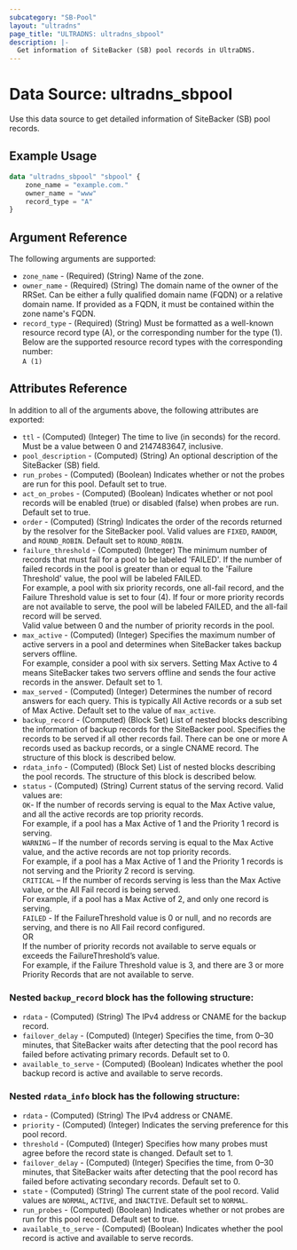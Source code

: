 ```yaml
---
subcategory: "SB-Pool"
layout: "ultradns"
page_title: "ULTRADNS: ultradns_sbpool"
description: |-
  Get information of SiteBacker (SB) pool records in UltraDNS.
---
```


# Data Source: ultradns_sbpool

Use this data source to get detailed information of SiteBacker (SB) pool records.

## Example Usage

```terraform
data "ultradns_sbpool" "sbpool" {
    zone_name = "example.com."
    owner_name = "www"
    record_type = "A"
}
```


## Argument Reference

The following arguments are supported:

* `zone_name` - (Required) (String) Name of the zone.
* `owner_name` - (Required) (String) The domain name of the owner of the RRSet. Can be either a fully qualified domain name (FQDN) or a relative domain name. If provided as a FQDN, it must be contained within the zone name's FQDN.
* `record_type` - (Required) (String) Must be formatted as a well-known resource record type (A), or the corresponding number for the type (1).<br/>
Below are the supported resource record types with the corresponding number:<br/>
`A (1)`


## Attributes Reference

In addition to all of the arguments above, the following attributes are exported:

* `ttl` - (Computed) (Integer) The time to live (in seconds) for the record. Must be a value between 0 and 2147483647, inclusive.
* `pool_description` - (Computed) (String) An optional description of the SiteBacker (SB) field.
* `run_probes` - (Computed) (Boolean) Indicates whether or not the probes are run for this pool. Default set to true.
* `act_on_probes` - (Computed) (Boolean) Indicates whether or not pool records will be enabled (true) or disabled (false) when probes are run. Default set to true.
* `order` - (Computed) (String) Indicates the order of the records returned by the resolver for the SiteBacker pool. Valid values are `FIXED`, `RANDOM`, and `ROUND_ROBIN`. Default set to `ROUND_ROBIN`.
* `failure_threshold` - (Computed) (Integer) The minimum number of records that must fail for a pool to be labeled 'FAILED'. If the number of failed records in the pool is greater than or equal to the 'Failure Threshold' value, the pool will be labeled FAILED.<br/>
For example, a pool with six priority records, one all-fail record, and the Failure Threshold value is set to four (4). If four or more priority records are not available to serve, the pool will be labeled FAILED, and the all-fail record will be served.<br/>
Valid value between 0 and the number of priority records in the pool.
* `max_active` - (Computed) (Integer) Specifies the maximum number of active servers in a pool and determines when SiteBacker takes backup servers offline.<br/>
For example, consider a pool with six servers. Setting Max Active to 4 means SiteBacker takes two servers offline and sends the four active records in the answer. Default set to 1.
* `max_served` - (Computed) (Integer) Determines the number of record answers for each query. This is typically All Active records or a sub set of Max Active. Default set to the value of `max_active`.
* `backup_record` - (Computed) (Block Set) List of nested blocks describing the information of backup records for the SiteBacker pool. Specifies the records to be served if all other records fail. There can be one or more A records used as backup records, or a single CNAME record. The structure of this block is described below.
* `rdata_info` - (Computed) (Block Set) List of nested blocks describing the pool records. The structure of this block is described below.
* `status` - (Computed) (String)  Current status of the serving record. Valid values are:</br>
`OK`- If the number of records serving is equal to the Max Active value, and all the active records are top priority records.</br>
For example, if a pool has a Max Active of 1 and the Priority 1 record is serving.</br>
`WARNING` – If the number of records serving is equal to the Max Active value, and the active records are not top priority records.</br>
For example, if a pool has a Max Active of 1 and the Priority 1 records is not serving and the Priority 2 record is serving.</br>
`CRITICAL` – If the number of records serving is less than the Max Active value, or the All Fail record is being served.</br>
For example, if a pool has a Max Active of 2, and only one record is serving.</br>
`FAILED` - If the FailureThreshold value is 0 or null, and no records are serving, and there is no All Fail record configured.</br>OR</br>If the number of priority records not available to serve equals or exceeds the FailureThreshold’s value.</br>
For example, if the Failure Threshold value is 3, and there are 3 or more Priority Records that are not available to serve.

### Nested `backup_record` block has the following structure:

* `rdata` - (Computed) (String) The IPv4 address or CNAME for the backup record.
* `failover_delay` - (Computed) (Integer) Specifies the time, from 0–30 minutes, that SiteBacker waits after detecting that the pool record has failed before activating primary records. Default set to 0.
* `available_to_serve` - (Computed) (Boolean) Indicates whether the pool backup record is active and available to serve records.

### Nested `rdata_info` block has the following structure:

* `rdata` - (Computed) (String) The IPv4 address or CNAME.
* `priority` - (Computed) (Integer) Indicates the serving preference for this pool record.
* `threshold` - (Computed) (Integer) Specifies how many probes must agree before the record state is changed. Default set to 1.
* `failover_delay` - (Computed) (Integer) Specifies the time, from 0–30 minutes, that SiteBacker waits after detecting that the pool record has failed before activating secondary records. Default set to 0.
* `state` - (Computed) (String) The current state of the pool record. Valid values are `NORMAL`, `ACTIVE`, and `INACTIVE`. Default set to `NORMAL`.
* `run_probes` - (Computed) (Boolean) Indicates whether or not probes are run for this pool record. Default set to true.
* `available_to_serve` - (Computed) (Boolean) Indicates whether the pool record is active and available to serve records.